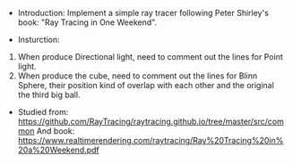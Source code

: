 - Introduction:
Implement a simple ray tracer following Peter Shirley's book: "Ray Tracing in One Weekend".

- Insturction:
 1. When produce Directional light, need to comment out the lines for Point light.
 2. When produce the cube, need to comment out the lines for Blinn Sphere, their position kind of overlap with each other and the original the third big ball.

- Studied from: https://github.com/RayTracing/raytracing.github.io/tree/master/src/common
And book: https://www.realtimerendering.com/raytracing/Ray%20Tracing%20in%20a%20Weekend.pdf
